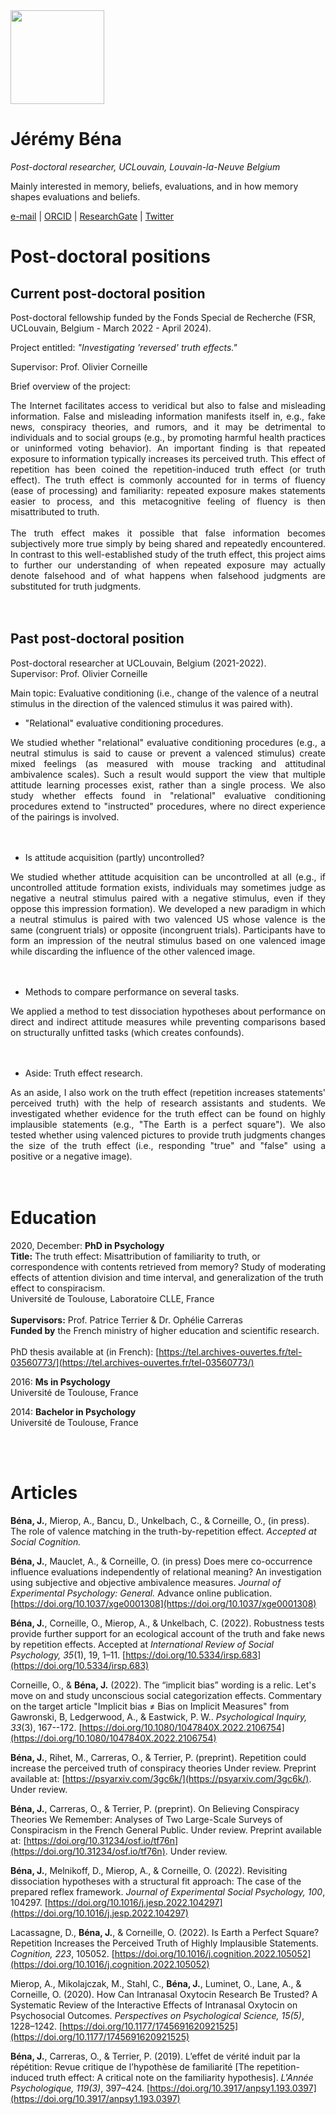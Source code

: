 <img src="https://pbs.twimg.com/profile_images/989917416753975297/lImHFmAa_400x400.jpg" width="150">

# Jérémy Béna

_Post-doctoral researcher, UCLouvain, Louvain-la-Neuve Belgium_<br>

Mainly interested in memory, beliefs, evaluations, and in how memory shapes evaluations and beliefs.<br>

<a href="mailto:jeremy.bena@uclouvain.be" target="_blank">e-mail</a> | <a href="https://orcid.org/0000-0001-9216-1677" target="_blank">ORCID</a> | <a href="https://www.researchgate.net/profile/Jeremy-Bena" target="_blank">ResearchGate</a> | <a href="https://twitter.com/JerBena" target="_blank">Twitter</a>

# Post-doctoral positions

## Current post-doctoral position

Post-doctoral fellowship funded by the Fonds Special de Recherche (FSR, UCLouvain, Belgium - March 2022 - April 2024).

Project entitled: _"Investigating 'reversed' truth effects."_

Supervisor: Prof. Olivier Corneille

Brief overview of the project:

<div style="text-align: justify"> 
The Internet facilitates access to veridical but also to false and misleading information. False and misleading information manifests itself in, e.g., fake news, conspiracy theories, and rumors, and it may be detrimental to individuals and to social groups (e.g., by promoting harmful health practices or uninformed voting behavior). An important finding is that repeated exposure to information typically increases its perceived truth. This effect of repetition has been coined the repetition-induced truth effect (or truth effect). The truth effect is commonly accounted for in terms of fluency (ease of processing) and familiarity: repeated exposure makes statements easier to process, and this metacognitive feeling of fluency is then misattributed to truth.
</div><br>

<div style="text-align: justify"> 
The truth effect makes it possible that false information becomes subjectively more true simply by being shared and repeatedly encountered. In contrast to this well-established study of the truth effect, this project aims to further our understanding of when repeated exposure may actually denote falsehood and of what happens when falsehood judgments are substituted for truth judgments. 
</div><br><br>

## Past post-doctoral position

Post-doctoral researcher at UCLouvain, Belgium (2021-2022).<br>
Supervisor: Prof. Olivier Corneille

Main topic: Evaluative conditioning (i.e., change of the valence of a neutral stimulus in the direction of the valenced stimulus it was paired with).

- "Relational" evaluative conditioning procedures.

<div style="text-align: justify"> 
We studied whether "relational" evaluative conditioning procedures (e.g., a neutral stimulus is said to cause or prevent a valenced stimulus) create mixed feelings (as measured with mouse tracking and attitudinal ambivalence scales). Such a result would support the view that multiple attitude learning processes exist, rather than a single process. We also study whether effects found in "relational" evaluative conditioning procedures extend to "instructed" procedures, where no direct experience of the pairings is involved.
</div><br><br>

- Is attitude acquisition (partly) uncontrolled?

<div style="text-align: justify"> 
We studied whether attitude acquisition can be uncontrolled at all (e.g., if uncontrolled attitude formation exists, individuals may sometimes judge as negative a neutral stimulus paired with a negative stimulus, even if they oppose this impression formation). We developed a new paradigm in which a neutral stimulus is paired with two valenced US whose valence is the same (congruent trials) or opposite (incongruent trials). Participants have to form an impression of the neutral stimulus based on one valenced image while discarding the influence of the other valenced image. 
</div><br><br>

- Methods to compare performance on several tasks.

<div style="text-align: justify"> 
We applied a method to test dissociation hypotheses about performance on direct and indirect attitude measures while preventing comparisons based on structurally unfitted tasks (which creates confounds).
</div><br><br>

- Aside: Truth effect research.

<div style="text-align: justify"> 
As an aside, I also work on the truth effect (repetition increases statements' perceived truth) with the help of research assistants and students. We investigated whether evidence for the truth effect can be found on highly implausible statements (e.g., "The Earth is a perfect square"). We also tested whether using valenced pictures to provide truth judgments changes the size of the truth effect (i.e., responding "true" and "false" using a positive or a negative image). 
</div><br><br>

# Education

2020, December: **PhD in Psychology**<br>
**Title:** The truth effect: Misattribution of familiarity to truth, or correspondence with contents retrieved from memory? Study of moderating effects of attention division and time interval, and generalization of the truth effect to conspiracism.<br>
Université de Toulouse, Laboratoire CLLE, France<br><br>
**Supervisors:** Prof. Patrice Terrier & Dr. Ophélie Carreras<br>
**Funded by** the French ministry of higher education and scientific research.<br><br>
PhD thesis available at (in French): [https://tel.archives-ouvertes.fr/tel-03560773/](https://tel.archives-ouvertes.fr/tel-03560773/)

2016: **Ms in Psychology**<br>
Université de Toulouse, France

2014: **Bachelor in Psychology**<br>
Université de Toulouse, France

<br><br>

# Articles

<b>Béna, J.</b>, Mierop, A., Bancu, D., Unkelbach, C., & Corneille, O., (in press). The role of valence matching in the truth-by-repetition effect. _Accepted at Social Cognition._

<b>Béna, J.</b>, Mauclet, A., & Corneille, O. (in press) Does mere co-occurrence influence evaluations independently of relational meaning? An investigation using subjective and objective ambivalence measures. _Journal of Experimental Psychology: General._ Advance online publication. [https://doi.org/10.1037/xge0001308](https://doi.org/10.1037/xge0001308)

<b>Béna, J.</b>, Corneille, O., Mierop, A., & Unkelbach, C. (2022). Robustness tests provide further support for an ecological account of the truth and fake news by repetition effects. Accepted at _International Review of Social Psychology, 35_(1), 19, 1–11. [https://doi.org/10.5334/irsp.683](https://doi.org/10.5334/irsp.683)

Corneille, O., & <b>Béna, J.</b> (2022). The “implicit bias” wording is a relic. Let's move on and study unconscious social categorization effects. Commentary on the target article "Implicit bias ≠ Bias on Implicit Measures" from Gawronski, B, Ledgerwood, A., & Eastwick, P. W.. _Psychological Inquiry, 33_(3), 167--172. [https://doi.org/10.1080/1047840X.2022.2106754](https://doi.org/10.1080/1047840X.2022.2106754)

<b>Béna, J.</b>, Rihet, M., Carreras, O., & Terrier, P. (preprint). Repetition could increase the perceived truth of conspiracy theories Under review. Preprint available at: [https://psyarxiv.com/3gc6k/](https://psyarxiv.com/3gc6k/). Under review.

<b>Béna, J.</b>, Carreras, O., & Terrier, P. (preprint). On Believing Conspiracy Theories We Remember: Analyses of Two Large-Scale Surveys of Conspiracism in the French General Public. Under review. Preprint available at: [https://doi.org/10.31234/osf.io/tf76n](https://doi.org/10.31234/osf.io/tf76n). Under review.

<b>Béna, J.</b>, Melnikoff, D., Mierop, A., & Corneille, O. (2022). Revisiting dissociation hypotheses with a structural fit approach: The case of the prepared reflex framework. _Journal of Experimental Social Psychology, 100_, 104297. [https://doi.org/10.1016/j.jesp.2022.104297](https://doi.org/10.1016/j.jesp.2022.104297)

Lacassagne, D., <b>Béna, J.</b>, & Corneille, O. (2022). Is Earth a Perfect Square? Repetition Increases the Perceived Truth of Highly Implausible Statements. _Cognition, 223_, 105052. [https://doi.org/10.1016/j.cognition.2022.105052](https://doi.org/10.1016/j.cognition.2022.105052) 

Mierop, A., Mikolajczak, M., Stahl, C., <b>Béna, J.</b>, Luminet, O., Lane, A., & Corneille, O. (2020). How Can Intranasal Oxytocin Research Be Trusted? A Systematic Review of the Interactive Effects of Intranasal Oxytocin on Psychosocial Outcomes. _Perspectives on Psychological Science, 15(5)_, 1228–1242. [https://doi.org/10.1177/1745691620921525](https://doi.org/10.1177/1745691620921525)

<b>Béna, J.</b>, Carreras, O., & Terrier, P. (2019). L’effet de vérité induit par la répétition: Revue critique de l’hypothèse de familiarité [The repetition-induced truth effect: A critical note on the familiarity hypothesis]. _L'Année Psychologique, 119(3)_, 397–424. [https://doi.org/10.3917/anpsy1.193.0397](https://doi.org/10.3917/anpsy1.193.0397)
